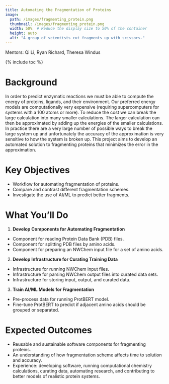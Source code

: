 ```yaml
---
title: Automating the Fragmentation of Proteins
image:
  path: /images/fragmenting_protein.png
  thumbnail: /images/fragmenting_protein.png
  width: 50%  # Reduce the display size to 50% of the container
  height: auto
  alt: "A group of scientists cut fragments up with scissors."
---
```

Mentors: Qi Li, Ryan Richard, Theresa Windus

{% include toc %}

# Background

In order to predict enzymatic reactions we must be able to compute the energy
of proteins, ligands, and their environment. Our preferred energy models are
computationally very expensive (requiring supercomputers for systems with a
100 atoms or more). To reduce the cost we can break the large calculation into
many smaller calculations. The larger calculation can then be approximated by
adding up the energies of the smaller calculations. In practice there are a
very large number of possible ways to break the large system up and 
unfortunately the accuracy of the approximation is very sensitive to how the
system is broken up. This project aims to develop an automated solution to
fragmenting proteins that minimizes the error in the approximation.

# Key Objectives

- Workflow for automating fragmentation of proteins.
- Compare and contrast different fragmentation schemes.
- Investigate the use of AI/ML to predict better fragments.

# What You’ll Do

1. **Develop Components for Automating Fragmentation** 
- Component for reading Protein Data Bank (PDB) files.
- Component for splitting PDB files by amino acids.
- Component for preparing an NWChem input file for a set of amino acids.

2. **Develop Infrastructure for Curating Training Data**
- Infrastructure for running NWChem input files.
- Infrastructure for parsing NWChem output files into curated data sets.
- Infrastructure for storing input, output, and curated data.

3. **Train AI/ML Models for Fragmentation**
- Pre-process data for running ProtBERT model.
- Fine-tune ProtBERT to predict if adjacent amino acids should be grouped or separated. 

# Expected Outcomes

- Reusable and sustainable software components for fragmenting proteins.
- An understanding of how fragmentation scheme affects time to solution and
  accuracy.
- Experience: developing software, running computational chemistry calculations,
  curating data, automating research, and contributing to better models of
  realistic protein systems.
